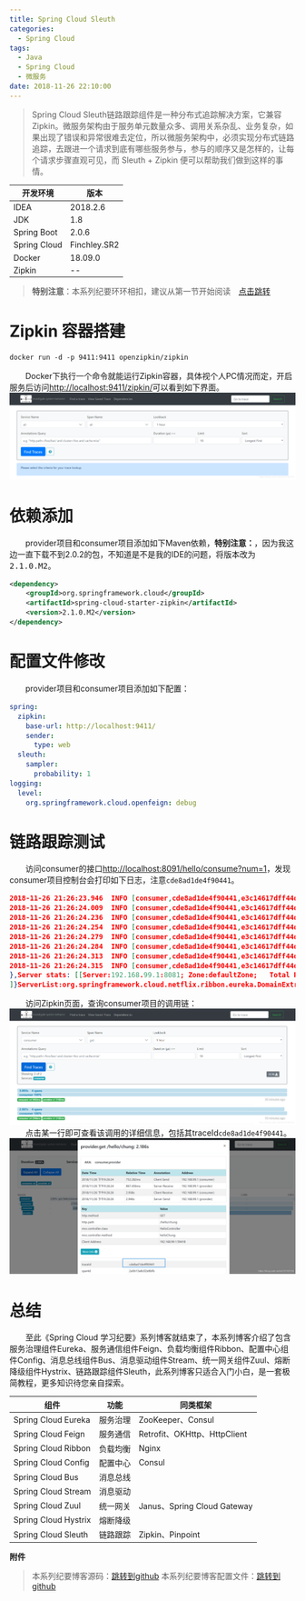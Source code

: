 ```yaml
---
title: Spring Cloud Sleuth
categories: 
  - Spring Cloud
tags:
  - Java
  - Spring Cloud
  - 微服务
date: 2018-11-26 22:10:00
---
```


> Spring Cloud Sleuth链路跟踪组件是一种分布式追踪解决方案，它兼容Zipkin。微服务架构由于服务单元数量众多、调用关系杂乱、业务复杂，如果出现了错误和异常很难去定位，所以微服务架构中，必须实现分布式链路追踪，去跟进一个请求到底有哪些服务参与，参与的顺序又是怎样的，让每个请求步骤直观可见，而 Sleuth + Zipkin 便可以帮助我们做到这样的事情。

<!-- more -->

开发环境    |  版本
-------- | -----
IDEA | 2018.2.6
JDK  | 1.8
Spring Boot| 2.0.6
Spring Cloud| Finchley.SR2
Docker	|18.09.0
Zipkin| --

> **特别注意**：本系列纪要环环相扣，建议从第一节开始阅读&emsp;[点击跳转](http://zhangchong.xin/2018/11/20/Spring%20Cloud%20%E5%AD%A6%E4%B9%A0%E7%BA%AA%E8%A6%81%E4%B8%80%EF%BC%9AEureka/)

# Zipkin 容器搭建
```txt
docker run -d -p 9411:9411 openzipkin/zipkin
```
&emsp;&emsp;Docker下执行一个命令就能运行Zipkin容器，具体视个人PC情况而定，开启服务后访问[http://localhost:9411/zipkin/](http://localhost:9411/zipkin/)可以看到如下界面。
![Zipkin](https://raw.githubusercontent.com/chung567115/chung567115.github.io/hexo-blog/blog-img/spring-cloud-9-1.png)

# 依赖添加
&emsp;&emsp;provider项目和consumer项目添加如下Maven依赖，**特别注意：**，因为我这边一直下载不到2.0.2的包，不知道是不是我的IDE的问题，将版本改为<kbd>2.1.0.M2</kbd>。
```xml
<dependency>
    <groupId>org.springframework.cloud</groupId>
    <artifactId>spring-cloud-starter-zipkin</artifactId>
    <version>2.1.0.M2</version>
</dependency>
```

# 配置文件修改
&emsp;&emsp;provider项目和consumer项目添加如下配置：
```yml
spring:
  zipkin:
    base-url: http://localhost:9411/
    sender:
      type: web
  sleuth:
    sampler:
      probability: 1
logging:
  level:
    org.springframework.cloud.openfeign: debug
```

# 链路跟踪测试
&emsp;&emsp;访问consumer的接口[http://localhost:8091/hello/consume?num=1](http://localhost:8091/hello/consume?num=1)，发现consumer项目控制台会打印如下日志，注意`cde8ad1de4f90441`。
```json
2018-11-26 21:26:23.946  INFO [consumer,cde8ad1de4f90441,e3c14617dff44d76,true] 12488 --- [trix-provider-1] s.c.a.AnnotationConfigApplicationContext : Refreshing SpringClientFactory-provider: startup date [Mon Nov 26 21:26:23 CST 2018]; parent: org.springframework.boot.web.servlet.context.AnnotationConfigServletWebServerApplicationContext@777d0bc3
2018-11-26 21:26:24.009  INFO [consumer,cde8ad1de4f90441,e3c14617dff44d76,true] 12488 --- [trix-provider-1] f.a.AutowiredAnnotationBeanPostProcessor : JSR-330 'javax.inject.Inject' annotation found and supported for autowiring
2018-11-26 21:26:24.236  INFO [consumer,cde8ad1de4f90441,e3c14617dff44d76,true] 12488 --- [trix-provider-1] c.netflix.config.ChainedDynamicProperty  : Flipping property: provider.ribbon.ActiveConnectionsLimit to use NEXT property: niws.loadbalancer.availabilityFilteringRule.activeConnectionsLimit = 2147483647
2018-11-26 21:26:24.254  INFO [consumer,cde8ad1de4f90441,e3c14617dff44d76,true] 12488 --- [trix-provider-1] c.n.u.concurrent.ShutdownEnabledTimer    : Shutdown hook installed for: NFLoadBalancer-PingTimer-provider
2018-11-26 21:26:24.279  INFO [consumer,cde8ad1de4f90441,e3c14617dff44d76,true] 12488 --- [trix-provider-1] c.netflix.loadbalancer.BaseLoadBalancer  : Client: provider instantiated a LoadBalancer: DynamicServerListLoadBalancer:{NFLoadBalancer:name=provider,current list of Servers=[],Load balancer stats=Zone stats: {},Server stats: []}ServerList:null
2018-11-26 21:26:24.284  INFO [consumer,cde8ad1de4f90441,e3c14617dff44d76,true] 12488 --- [trix-provider-1] c.n.l.DynamicServerListLoadBalancer      : Using serverListUpdater PollingServerListUpdater
2018-11-26 21:26:24.313  INFO [consumer,cde8ad1de4f90441,e3c14617dff44d76,true] 12488 --- [trix-provider-1] c.netflix.config.ChainedDynamicProperty  : Flipping property: provider.ribbon.ActiveConnectionsLimit to use NEXT property: niws.loadbalancer.availabilityFilteringRule.activeConnectionsLimit = 2147483647
2018-11-26 21:26:24.315  INFO [consumer,cde8ad1de4f90441,e3c14617dff44d76,true] 12488 --- [trix-provider-1] c.n.l.DynamicServerListLoadBalancer      : DynamicServerListLoadBalancer for client provider initialized: DynamicServerListLoadBalancer:{NFLoadBalancer:name=provider,current list of Servers=[192.168.99.1:8081],Load balancer stats=Zone stats: {defaultzone=[Zone:defaultzone;	Instance count:1;	Active connections count: 0;	Circuit breaker tripped count: 0;	Active connections per server: 0.0;]
},Server stats: [[Server:192.168.99.1:8081;	Zone:defaultZone;	Total Requests:0;	Successive connection failure:0;	Total blackout seconds:0;	Last connection made:Thu Jan 01 08:00:00 CST 1970;	First connection made: Thu Jan 01 08:00:00 CST 1970;	Active Connections:0;	total failure count in last (1000) msecs:0;	average resp time:0.0;	90 percentile resp time:0.0;	95 percentile resp time:0.0;	min resp time:0.0;	max resp time:0.0;	stddev resp time:0.0]
]}ServerList:org.springframework.cloud.netflix.ribbon.eureka.DomainExtractingServerList@7900120d
```
&emsp;&emsp;访问Zipkin页面，查询consumer项目的调用链：
![1](https://raw.githubusercontent.com/chung567115/chung567115.github.io/hexo-blog/blog-img/spring-cloud-9-2.png)
&emsp;&emsp;点击某一行即可查看该调用的详细信息，包括其traceId`cde8ad1de4f90441`。
![2](https://raw.githubusercontent.com/chung567115/chung567115.github.io/hexo-blog/blog-img/spring-cloud-9-3.png)

# 总结
&emsp;&emsp;至此《Spring Cloud 学习纪要》系列博客就结束了，本系列博客介绍了包含服务治理组件Eureka、服务通信组件Feign、负载均衡组件Ribbon、配置中心组件Config、消息总线组件Bus、消息驱动组件Stream、统一网关组件Zuul、熔断降级组件Hystrix、链路跟踪组件Sleuth，此系列博客只适合入门小白，是一套极简教程，更多知识待您亲自探索。

组件   |  功能 |  同类框架
-------- | -----| -----
Spring Cloud Eureka   |   服务治理   | ZooKeeper、Consul
Spring Cloud Feign|   服务通信   | Retrofit、OKHttp、HttpClient
Spring Cloud Ribbon|   负载均衡   |  Nginx
Spring Cloud Config|   配置中心   |  Consul
Spring Cloud Bus|   消息总线   |  
Spring Cloud Stream|   消息驱动  |  
Spring Cloud Zuul|   统一网关   |  Janus、Spring Cloud Gateway
Spring Cloud Hystrix|   熔断降级   |  
Spring Cloud Sleuth|   链路跟踪   |  Zipkin、Pinpoint

<kbd>**附件**</kbd>
> 本系列纪要博客源码：[跳转到github](https://github.com/chung567115/SpringCloud)
> 本系列纪要博客配置文件：[跳转到github](https://github.com/chung567115/SpringCloudConfig)
